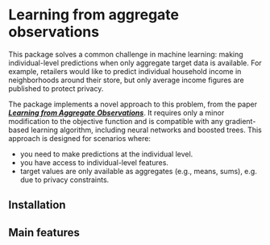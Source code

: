 # Learning from aggregate observations

<!-- start elevator-pitch -->

This package solves a common challenge in machine learning: making individual-level predictions when only aggregate target data is available.
For example, retailers would like to predict individual household income in neighborhoods around their store, but only average income figures are published to protect privacy.

The package implements a novel approach to this problem, from the paper [___Learning from Aggregate Observations___](https://arxiv.org/abs/2004.06316).
It requires only a minor modification to the objective function and is compatible with any gradient-based learning algorithm, including neural networks and boosted trees.
This approach is designed for scenarios where:

- you need to make predictions at the individual level.
- you have access to individual-level features.
- target values are only available as aggregates (e.g., means, sums), e.g. due to privacy constraints.

<!-- end elevator-pitch -->

## Installation

## Main features
